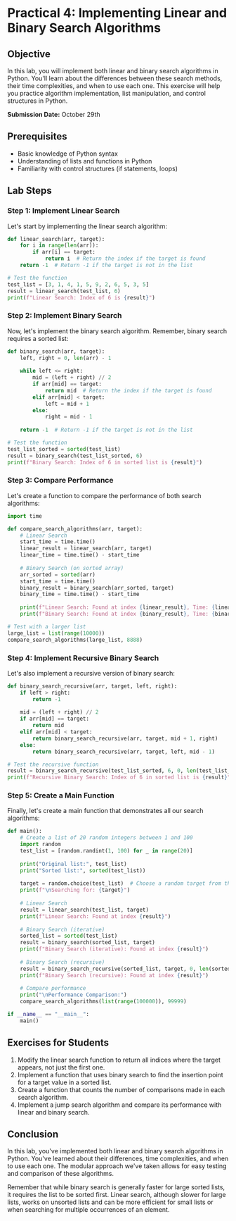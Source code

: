 # Practical 4: Implementing Linear and Binary Search Algorithms

## Objective
In this lab, you will implement both linear and binary search algorithms in Python. You'll learn about the differences between these search methods, their time complexities, and when to use each one. This exercise will help you practice algorithm implementation, list manipulation, and control structures in Python.

**Submission Date:** October 29th

## Prerequisites
- Basic knowledge of Python syntax
- Understanding of lists and functions in Python
- Familiarity with control structures (if statements, loops)

## Lab Steps

### Step 1: Implement Linear Search

Let's start by implementing the linear search algorithm:

```python
def linear_search(arr, target):
    for i in range(len(arr)):
        if arr[i] == target:
            return i  # Return the index if the target is found
    return -1  # Return -1 if the target is not in the list

# Test the function
test_list = [3, 1, 4, 1, 5, 9, 2, 6, 5, 3, 5]
result = linear_search(test_list, 6)
print(f"Linear Search: Index of 6 is {result}")
```

### Step 2: Implement Binary Search

Now, let's implement the binary search algorithm. Remember, binary search requires a sorted list:

```python
def binary_search(arr, target):
    left, right = 0, len(arr) - 1
    
    while left <= right:
        mid = (left + right) // 2
        if arr[mid] == target:
            return mid  # Return the index if the target is found
        elif arr[mid] < target:
            left = mid + 1
        else:
            right = mid - 1
    
    return -1  # Return -1 if the target is not in the list

# Test the function
test_list_sorted = sorted(test_list)
result = binary_search(test_list_sorted, 6)
print(f"Binary Search: Index of 6 in sorted list is {result}")
```

### Step 3: Compare Performance

Let's create a function to compare the performance of both search algorithms:

```python
import time

def compare_search_algorithms(arr, target):
    # Linear Search
    start_time = time.time()
    linear_result = linear_search(arr, target)
    linear_time = time.time() - start_time
    
    # Binary Search (on sorted array)
    arr_sorted = sorted(arr)
    start_time = time.time()
    binary_result = binary_search(arr_sorted, target)
    binary_time = time.time() - start_time
    
    print(f"Linear Search: Found at index {linear_result}, Time: {linear_time:.6f} seconds")
    print(f"Binary Search: Found at index {binary_result}, Time: {binary_time:.6f} seconds")

# Test with a larger list
large_list = list(range(10000))
compare_search_algorithms(large_list, 8888)
```

### Step 4: Implement Recursive Binary Search

Let's also implement a recursive version of binary search:

```python
def binary_search_recursive(arr, target, left, right):
    if left > right:
        return -1
    
    mid = (left + right) // 2
    if arr[mid] == target:
        return mid
    elif arr[mid] < target:
        return binary_search_recursive(arr, target, mid + 1, right)
    else:
        return binary_search_recursive(arr, target, left, mid - 1)

# Test the recursive function
result = binary_search_recursive(test_list_sorted, 6, 0, len(test_list_sorted) - 1)
print(f"Recursive Binary Search: Index of 6 in sorted list is {result}")
```

### Step 5: Create a Main Function

Finally, let's create a main function that demonstrates all our search algorithms:

```python
def main():
    # Create a list of 20 random integers between 1 and 100
    import random
    test_list = [random.randint(1, 100) for _ in range(20)]
    
    print("Original list:", test_list)
    print("Sorted list:", sorted(test_list))
    
    target = random.choice(test_list)  # Choose a random target from the list
    print(f"\nSearching for: {target}")
    
    # Linear Search
    result = linear_search(test_list, target)
    print(f"Linear Search: Found at index {result}")
    
    # Binary Search (iterative)
    sorted_list = sorted(test_list)
    result = binary_search(sorted_list, target)
    print(f"Binary Search (iterative): Found at index {result}")
    
    # Binary Search (recursive)
    result = binary_search_recursive(sorted_list, target, 0, len(sorted_list) - 1)
    print(f"Binary Search (recursive): Found at index {result}")
    
    # Compare performance
    print("\nPerformance Comparison:")
    compare_search_algorithms(list(range(100000)), 99999)

if __name__ == "__main__":
    main()
```

## Exercises for Students

1. Modify the linear search function to return all indices where the target appears, not just the first one.
2. Implement a function that uses binary search to find the insertion point for a target value in a sorted list.
3. Create a function that counts the number of comparisons made in each search algorithm.
4. Implement a jump search algorithm and compare its performance with linear and binary search.

## Conclusion

In this lab, you've implemented both linear and binary search algorithms in Python. You've learned about their differences, time complexities, and when to use each one. The modular approach we've taken allows for easy testing and comparison of these algorithms.

Remember that while binary search is generally faster for large sorted lists, it requires the list to be sorted first. Linear search, although slower for large lists, works on unsorted lists and can be more efficient for small lists or when searching for multiple occurrences of an element.
